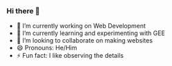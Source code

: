 ### Hi there 👋

<!--
**saisudhirs/saisudhirs** is a ✨ _special_ ✨ repository because its `README.md` (this file) appears on your GitHub profile.

Here are some ideas to get you started:
-->
- 🔭 I’m currently working on Web Development
- 🌱 I’m currently learning and experimenting with GEE
- 👯 I’m looking to collaborate on making websites
- 😄 Pronouns: He/Him
- ⚡ Fun fact: I like observing the details
<!--
- 🤔 I’m looking for help with ...
- 💬 Ask me about ...
- 📫 How to reach me: ...

-->
